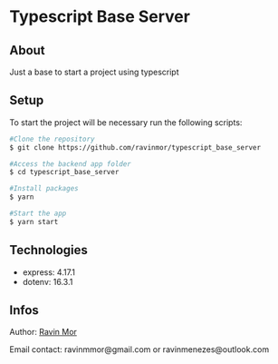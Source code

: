 # Typescript Base Server

## About

Just a base to start a project using typescript

## Setup
To start the project will be necessary run the following scripts:
```bash
#Clone the repository
$ git clone https://github.com/ravinmor/typescript_base_server 

#Access the backend app folder
$ cd typescript_base_server

#Install packages
$ yarn

#Start the app
$ yarn start

```

## Technologies
<ul>
  <li>express: 4.17.1</li>
  <li>dotenv: 16.3.1</li>
</ul>

## Infos
<p>Author: <a href="https://github.com/ravinmor">Ravin Mor</a></p>
<p>Email contact: ravinmmor@gmail.com or ravinmenezes@outlook.com</p>
